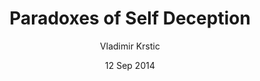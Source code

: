 ---
title: Paradoxes of Self Deception
author: Vladimir Krstic
affiliation: University of Auckland
layout: bite
status: published
date: 12 Sep 2014
---